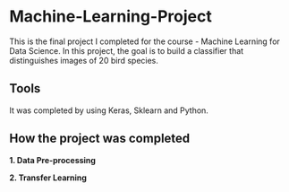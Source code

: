 # Machine-Learning-Project
This is the final project I completed for the course - Machine Learning for Data Science.
In this project, the goal is to build a classifier that distinguishes images of 20 bird species. 

## Tools
It was completed by using Keras, Sklearn and Python.

## How the project was completed
**1. Data Pre-processing**

**2. Transfer Learning**





